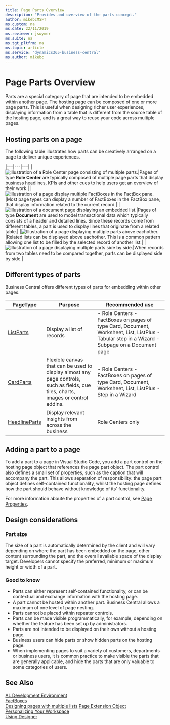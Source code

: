 ```yaml
---
title: Page Parts Overview
description: "Provides and overview of the parts concept."
author: mikebcMSFT
ms.custom: na
ms.date: 22/11/2019
ms.reviewer: jswymer
ms.suite: na
ms.tgt_pltfrm: na
ms.topic: article
ms.service: "dynamics365-business-central"
ms.author: mikebc
---
```

# Page Parts Overview

Parts are a special category of page that are intended to be embedded within another page. The hosting page can be composed of one or more page parts. This is useful when designing richer user experiences, displaying information from a table that is different from the source table of the hosting page, and is a great way to reuse your code across multiple pages.

## Hosting parts on a page
The following table illustrates how parts can be creatively arranged on a page to deliver unique experiences.


|---|---|---|
|![Illustration of a Role Center page consisting of multiple parts.](media/parts-rolecenter-illustration.png)|Pages of type **Role Center** are typically composed of multiple page parts that display business headlines, KPIs and other cues to help users get an overview of their work.|
|![Illustration of a page display multiple FactBoxes in the FactBox pane.](media/parts-factbox-illustration.png)|Most page types can display a number of FactBoxes in the FactBox pane, that display information related to the current record.|
|![Illustration of a document page displaying an embedded list.](media/parts-document-illustration.png)|Pages of type **Document** are  used to model transactional data which typically consists of a header and detailed lines. Since these records come from different tables, a part is used to display lines that originate from a related table.|
|![Illustration of a page displaying multiple parts above eachother.](media/parts-multipart-illustration.png)|Related lists can be displayed above eachother. This is a common pattern allowing one list to be filled by the selected record of another list.|
|![Illustration of a page displaying multiple parts side by side.](media/parts-sidebyside-illustration.png)|When records from two tables need to be compared together, parts can be displayed side by side.|

## Different types of parts
Business Central offers different types of parts for embedding within other pages.

|PageType|Purpose|Recommended use|
|----|---|---|
|[ListParts](devenv-designing-listparts.md)|Display a list of records|- Role Centers  - FactBoxes on pages of type Card, Document, Worksheet, List, ListPlus - Tabular step in a Wizard - Subpage on a Document page|
|[CardParts](devenv-designing-cardparts.md)|Flexible canvas that can be used to display almost any page controls, such as fields, cue tiles, charts, images or control addins.|- Role Centers - FactBoxes on pages of type Card, Document, Worksheet, List, ListPlus - Step in a Wizard|
|[HeadlineParts](devenv-create-role-center-headline.md)|Display relevant insights from across the business|Role Centers only|

## Adding a part to a page
To add a part to a page in Visual Studio Code, you add a part control on the hosting page object that references the page part object. The part control also defines a small set of properties, such as the caption that will accompany the part. This allows separation of responsibility: the page part object defines self-contained functionality, whilst the hosting page defines how the part should behave without knowledge of its' functionality.

For more information aboute the properties of a part control, see [Page Properties](properties/devenv-page-property-overview.md).

## Design considerations

### Part size
The size of a part is automatically determined by the client and will vary depending on where the part has been embedded on the page, other content surrounding the part, and the overall available space of the display target. Developers cannot specify the preferred, minimum or maximum height or width of a part.

### Good to know
- Parts can either represent self-contained functionality, or can be contextual and exchange information with the hosting page.
- A part cannot be hosted within another part. Business Central allows a maximum of one level of page nesting.
- Parts cannot be placed within repeater controls.
- Parts can be made visible programmatically, for example, depending on whether the feature has been set up by administrators.
- Parts are not intended to be displayed on their own without a hosting page.
- Business users can hide parts or show hidden parts on the hosting page.
- When implementing pages to suit a variety of customers, departments or business users, it is common practice to make visible the parts that are generally applicable, and hide the parts that are only valuable to some categories of users.

## See Also
[AL Development Environment](devenv-reference-overview.md)  
[FactBoxes](devenv-adding-a-factbox-to-page.md)  
[Designing pages with multiple lists](devenv-designing-multilist-pages.md)
[Page Extension Object](devenv-page-ext-object.md)  
[Personalizing Your Workspace](https://docs.microsoft.com/dynamics365/business-central/ui-personalization-user)  
[Using Designer](devenv-inclient-designer.md)  
